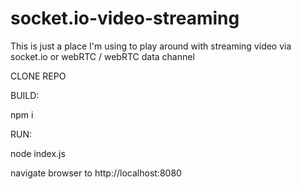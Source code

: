 # socket.io-video-streaming

This is just a place I'm using to play around with streaming video via socket.io or webRTC / webRTC data channel

CLONE REPO

BUILD: 

npm i

RUN: 

node index.js

navigate browser to http://localhost:8080